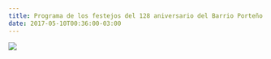 ```yaml
---
title: Programa de los festejos del 128 aniversario del Barrio Porteño de Mataderos 
date: 2017-05-10T00:36:00-03:00
---
```


![](https://blogger.googleusercontent.com/img/b/R29vZ2xl/AVvXsEjcYsLbSFHZVsKKr1V2pUV0tKlSc56gK195y3aUvj0e8V4lURPmLlX7448wLVJ31MY6iJo5Ga5NDLgknAVb3KqSRwpzRY9TdWDO2_a_O0eYNxzUh9e3D9r3mvAm9Qlqvanr1ZqeBBiFmJ7T/s1600/+1+Programa++128+a%25C3%25B1os+de+mataderos+2017.jpg)